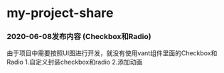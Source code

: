 # my-project-share

 ### 2020-06-08发布内容 (Checkbox和Radio)
   由于项目中需要按照UI图进行开发，就没有使用vant组件里面的Checkbox和Radio
   1.自定义封装checkbox和radio
   2.添加动画
    